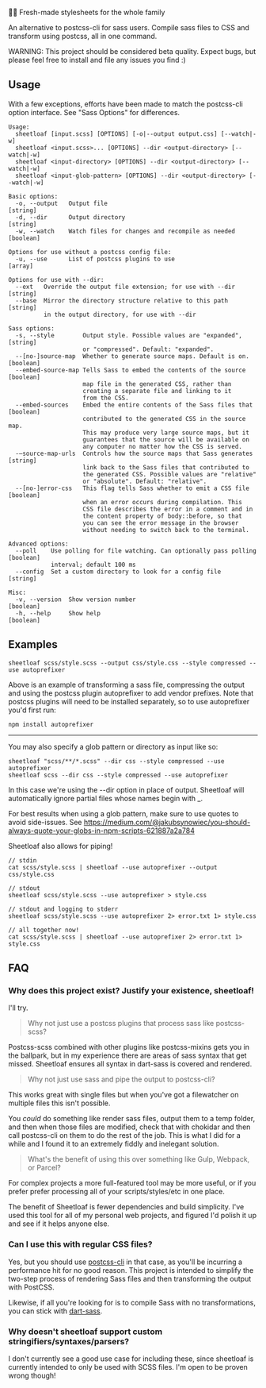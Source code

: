 📜🍞 Fresh-made stylesheets for the whole family

An alternative to postcss-cli for sass users. Compile sass files to CSS and transform using postcss, all in one command.

WARNING: This project should be considered beta quality. Expect bugs, but please feel free to install and file any issues you find :)

## Usage

With a few exceptions, efforts have been made to match the postcss-cli option interface. See "Sass Options" for differences.

```
Usage:
  sheetloaf [input.scss] [OPTIONS] [-o|--output output.css] [--watch|-w]
  sheetloaf <input.scss>... [OPTIONS] --dir <output-directory> [--watch|-w]
  sheetloaf <input-directory> [OPTIONS] --dir <output-directory> [--watch|-w]
  sheetloaf <input-glob-pattern> [OPTIONS] --dir <output-directory> [--watch|-w]

Basic options:
  -o, --output   Output file                                            [string]
  -d, --dir      Output directory                                       [string]
  -w, --watch    Watch files for changes and recompile as needed       [boolean] 

Options for use without a postcss config file:
  -u, --use      List of postcss plugins to use                          [array]

Options for use with --dir:
  --ext   Override the output file extension; for use with --dir        [string]
  --base  Mirror the directory structure relative to this path          [string]
          in the output directory, for use with --dir    

Sass options:
  -s, --style        Output style. Possible values are "expanded",      [string]
                     or "compressed". Default: "expanded".
  --[no-]source-map  Whether to generate source maps. Default is on.   [boolean]
  --embed-source-map Tells Sass to embed the contents of the source    [boolean]
                     map file in the generated CSS, rather than 
                     creating a separate file and linking to it 
                     from the CSS.
  --embed-sources    Embed the entire contents of the Sass files that  [boolean]
                     contributed to the generated CSS in the source map. 
                     This may produce very large source maps, but it 
                     guarantees that the source will be available on 
                     any computer no matter how the CSS is served.
  -–source-map-urls  Controls how the source maps that Sass generates   [string]
                     link back to the Sass files that contributed to 
                     the generated CSS. Possible values are "relative"
                     or "absolute". Default: "relative".
  --[no-]error-css   This flag tells Sass whether to emit a CSS file   [boolean]
                     when an error occurs during compilation. This 
                     CSS file describes the error in a comment and in
                     the content property of body::before, so that 
                     you can see the error message in the browser 
                     without needing to switch back to the terminal. 

Advanced options:
  --poll    Use polling for file watching. Can optionally pass polling [boolean]
            interval; default 100 ms                          
  --config  Set a custom directory to look for a config file            [string]

Misc:
  -v, --version  Show version number                                   [boolean]
  -h, --help     Show help                                             [boolean]

```

## Examples

```
sheetloaf scss/style.scss --output css/style.css --style compressed --use autoprefixer
```

Above is an example of transforming a sass file, compressing the output and using the 
postcss plugin autoprefixer to add vendor prefixes. Note that postcss plugins will need to be installed
separately, so to use autoprefixer you'd first run:

```
npm install autoprefixer
```

---

You may also specify a glob pattern or directory as input like so:

```
sheetloaf "scss/**/*.scss" --dir css --style compressed --use autoprefixer
sheetloaf scss --dir css --style compressed --use autoprefixer
```

In this case we're using the --dir option in place of output. Sheetloaf will automatically ignore partial files whose names begin with _.

For best results when using a glob pattern, make sure to use quotes to avoid side-issues. See https://medium.com/@jakubsynowiec/you-should-always-quote-your-globs-in-npm-scripts-621887a2a784


Sheetloaf also allows for piping!

```
// stdin
cat scss/style.scss | sheetloaf --use autoprefixer --output css/style.css

// stdout
sheetloaf scss/style.scss --use autoprefixer > style.css

// stdout and logging to stderr
sheetloaf scss/style.scss --use autoprefixer 2> error.txt 1> style.css 

// all together now!
cat scss/style.scss | sheetloaf --use autoprefixer 2> error.txt 1> style.css 
```

## FAQ

### Why does this project exist? Justify your existence, sheetloaf!

I'll try.

> Why not just use a postcss plugins that process sass like postcss-scss?

Postcss-scss combined with other plugins like postcss-mixins gets you in the ballpark, but in my experience there are areas of sass syntax that get missed. Sheetloaf ensures all syntax in dart-sass is covered and rendered.

> Why not just use sass and pipe the output to postcss-cli?

This works great with single files but when you've got a filewatcher on multiple files this isn't possible. 

You *could* do something like render sass files, output them to a temp folder, and then when those files are modified, check that with chokidar and then call postcss-cli on them to do the rest of the job. This is what I did for a while and I found it to an extremely fiddly and inelegant solution.

> What's the benefit of using this over something like Gulp, Webpack, or Parcel?

For complex projects a more full-featured tool may be more useful, or if you prefer prefer processing all of your scripts/styles/etc in one place. 

The benefit of Sheetloaf is fewer dependencies and build simplicity. I've used this tool for all of my personal web projects, and figured I'd polish it up and see if it helps anyone else.

### Can I use this with regular CSS files?

Yes, but you should use [postcss-cli](https://github.com/postcss/postcss-cli) in that case, as you'll be incurring a performance hit for no good reason. This project is intended to simplify the two-step process of rendering Sass files and then transforming the output with PostCSS.

Likewise, if all you're looking for is to compile Sass with no transformations, you can stick with [dart-sass](https://github.com/sass/dart-sass).

### Why doesn't sheetloaf support custom stringifiers/syntaxes/parsers?

I don't currently see a good use case for including these, since sheetloaf is currently intended to only be used with SCSS files. I'm open to be proven wrong though!